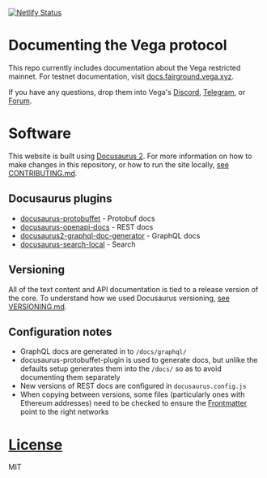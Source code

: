 [![Netlify Status](https://api.netlify.com/api/v1/badges/5c36333c-e63e-4bb3-8819-ef16ff2183de/deploy-status)](https://app.netlify.com/sites/vega-docusaurus/deploys)

# Documenting the Vega protocol

This repo currently includes documentation about the Vega restricted mainnet. For testnet documentation, visit [docs.fairground.vega.xyz](https://docs.fairground.vega.xyz).

If you have any questions, drop them into Vega's [Discord](https://vega.xyz/discord), [Telegram](https://t.me/vegacommunity), or [Forum](https://community.vega.xyz).

# Software

This website is built using [Docusaurus 2](https://docusaurus.io/). For more information on how to make changes in this repository, or how to run the site locally, [see CONTRIBUTING.md](./CONTRIBUTING.md).

## Docusaurus plugins

- [docusaurus-protobuffet](https://github.com/protobuffet/docusaurus-protobuffet) - Protobuf docs
- [docusaurus-openapi-docs](https://github.com/PaloAltoNetworks/docusaurus-openapi-docs) - REST docs
- [docusaurus2-graphql-doc-generator](https://github.com/graphql-markdown/graphql-markdown) - GraphQL docs
- [docusaurus-search-local](https://github.com/easyops-cn/docusaurus-search-local) - Search

## Versioning

All of the text content and API documentation is tied to a release version of the core. To understand how we used Docusaurus versioning, [see VERSIONING.md](./VERSIONING.md).

## Configuration notes

- GraphQL docs are generated in to `/docs/graphql/`
- docusaurus-protobuffet-plugin is used to generate docs, but unlike the defaults setup generates them into the `/docs/` so as to avoid documenting them separately
- New versions of REST docs are configured in `docusaurus.config.js`
- When copying between versions, some files (particularly ones with Ethereum addresses) need to be checked to ensure the [Frontmatter](https://docusaurus.io/docs/markdown-features#front-matter) point to the right networks

# [License](./LICENSE)

MIT
